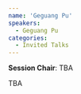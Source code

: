 ```yaml
---
name: 'Geguang Pu'
speakers:
  - Geguang Pu
categories:
  - Invited Talks
---
```


**Session Chair**: TBA

TBA
